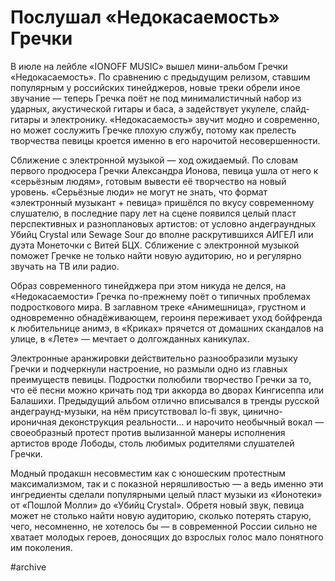 
# Послушал «Недокасаемость» Гречки

В июле на лейбле «IONOFF MUSIC» вышел мини-альбом Гречки «Недокасаемость». По сравнению с предыдущим релизом, ставшим популярным у российских тинейджеров, новые треки обрели иное звучание — теперь Гречка поёт не под минималистичный набор из ударных, акустической гитары и баса, а задействует укулеле, слайд-гитары и электронику. «Недокасаемость» звучит модно и современно, но может сослужить Гречке плохую службу, потому как прелесть творчества певицы кроется именно в его нарочитой несовершенности.

Сближение с электронной музыкой — ход ожидаемый. По словам первого продюсера Гречки Александра Ионова, певица ушла от него к «серьёзным людям», готовым вывести её творчество на новый уровень. «Серьёзные люди» не могут не знать, что формат «электронный музыкант + певица» пришёлся по вкусу современному слушателю, в последние пару лет на сцене появился целый пласт перспективных и разноплановых артистов: от условно андеграундных Убийц Crystal или Sewage Sour до вполне раскрутившихся АИГЕЛ или дуэта Монеточки с Витей БЦХ. Сближение с электронной музыкой поможет Гречке не только найти новую аудиторию, но и регулярно звучать на ТВ или радио.

Образ современного тинейджера при этом никуда не делся, на «Недокасаемости» Гречка по-прежнему поёт о типичных проблемах подросткового мира. В заглавном треке «Анимешница», грустном и одновременно обнадёживающем, героиня переживает уход бойфренда к любительнице анимэ, в «Криках» прячется от домашних скандалов на улице, в «Лете» — мечтает о долгожданных каникулах.

Электронные аранжировки действительно разнообразили музыку Гречки и подчеркнули настроение, но размыли одно из главных преимуществ певицы. Подростки полюбили творчество Гречки за то, что её песни можно кричать под три аккорда во дворах Кингисеппа или Балашихи. Предыдущий альбом отлично вписывался в тренды русской андеграунд-музыки, на нём присутствовал lo-fi звук, цинично-ироничная деконструкция реальности… и нарочито необычный вокал — своеобразный протест против вылизанной манеры исполнения артистов вроде Лободы, столь любимых родителями слушателей Гречки. 

Модный продакшн несовместим как с юношеским протестным максимализмом, так и с показной неряшливостью — а ведь именно эти ингредиенты сделали популярными целый пласт музыки из «Ионотеки» от «Пошлой Молли» до «Убийц Crystal». Обретя новый звук, певица может не столько найти новую аудиторию, сколько потерять старую, чего, несомненно, не хотелось бы — в современной России сильно не хватает молодых героев, доносящих до взрослых голос мало понятного им поколения.

#archive